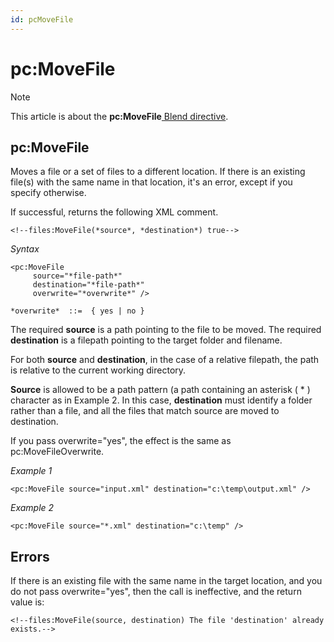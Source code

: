 ```yaml
---
id: pcMoveFile
---
```


# pc:MoveFile



> [!NOTE]
> This article is about the **pc:MoveFile**[ Blend directive](/docs/Repositories/Blend_directives).

## **pc:MoveFile**

Moves a file or a set of files to a different location. If there is an existing file(s) with the same name in that location, it's an error, except if you specify otherwise.

If successful, returns the following XML comment.

```
<!--files:MoveFile(*source*, *destination*) true-->
```

*Syntax*
 

```
<pc:MoveFile
     source="*file-path*"
     destination="*file-path*"
     overwrite="*overwrite*" />

*overwrite*  ::=  { yes | no }
```

The required **source** is a path pointing to the file to be moved. The required **destination** is a filepath pointing to the target folder and filename.

For both **source** and **destination**, in the case of a relative filepath, the path is relative to the current working directory.

**Source** is allowed to be a path pattern (a path containing an asterisk ( * ) character as in Example 2. In this case, **destination** must identify a folder rather than a file, and all the files that match source are moved to destination.

If you pass overwrite="yes", the effect is the same as pc:MoveFileOverwrite.

*Example 1*

```language-xml
<pc:MoveFile source="input.xml" destination="c:\temp\output.xml" />
```

*Example 2*

```language-xml
<pc:MoveFile source="*.xml" destination="c:\temp" />
```

## Errors

If there is an existing file with the same name in the target location, and you do not pass overwrite="yes", then the call is ineffective, and the return value is:

```language-xml
<!--files:MoveFile(source, destination) The file 'destination' already exists.-->
```

 